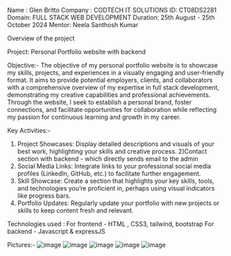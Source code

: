 Name : Glen Britto
Company : CODTECH IT SOLUTIONS
ID: CT08DS2281
Domain: FULL STACK WEB DEVELOPMENT
Duration: 25th August - 25th October 2024
Mentor: Neela Santhosh Kumar

Overview of the project

Project: Personal Portfolio website with backend

Objective:-
The objective of my personal portfolio website is to showcase my skills, projects, and experiences in a visually engaging and user-friendly format. 
It aims to provide potential employers, clients, and collaborators with a comprehensive overview of my expertise in full stack development, 
demonstrating my creative capabilities and professional achievements. Through the website, I seek to establish a personal brand, foster connections, 
and facilitate opportunities for collaboration while reflecting my passion for continuous learning and growth in my career.

Key Activities:-
1) Project Showcases: Display detailed descriptions and visuals of your best work, highlighting your skills and creative process.
2)Contact section with backend - which directly sends email to the admin
3) Social Media Links: Integrate links to your professional social media profiles (LinkedIn, GitHub, etc.) to facilitate further engagement.
4) Skill Showcase: Create a section that highlights your key skills, tools, and technologies you’re proficient in, perhaps using visual indicators like progress bars.
5) Portfolio Updates: Regularly update your portfolio with new projects or skills to keep content fresh and relevant.

Technologies used :
For frontend - HTML , CSS3, tailwind, bootstrap
For backend - Javascript & expressJS

Pictures:-
![image](https://github.com/user-attachments/assets/51a21a42-ec79-4d15-9499-0785380fdfe8)
![image](https://github.com/user-attachments/assets/12e670f7-f8d5-4d3a-bdc0-3b7827b6cb3f)
![image](https://github.com/user-attachments/assets/c6a5dd9b-7261-4e2e-b3fd-305f13824585)
![image](https://github.com/user-attachments/assets/9c52ce67-ff67-4c2d-9823-1f9368f77e72)
![image](https://github.com/user-attachments/assets/7b1c8285-73cf-48f9-8755-c0d307eeba69)




